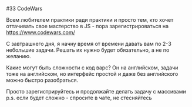 #33 CodeWars

Всем любителем практики ради практики и просто тем, кто хочет оттачивать свое мастерство в JS - пора зарегистрироваться на https://www.codewars.com/

С завтрашнего дня, я начну время от времени давать вам по 2-3 небольшие задачи.
Решать их нужно будет обязательно, а не по желанию. 

Какие могут быть сложности с код варс? Он на английском, задачи тоже на английском, но интерфейс простой и даже без английского можно быстро разобраться. 

Просто зарегистрируйтесь и продолжайте делать задачу с массивами 
p.s. если будет сложно - спросите в чате, не стесняйтесь